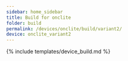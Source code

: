 ```yaml
---
sidebar: home_sidebar
title: Build for onclite
folder: build
permalink: /devices/onclite/build/variant2/
device: onclite_variant2
---
```

{% include templates/device_build.md %}
